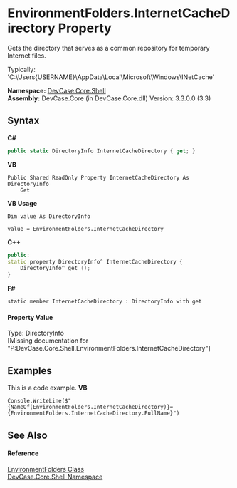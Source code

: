 # EnvironmentFolders.InternetCacheDirectory Property 
 

Gets the directory that serves as a common repository for temporary Internet files. 

 Typically: 'C:\Users\{USERNAME}\AppData\Local\Microsoft\Windows\INetCache'

**Namespace:**&nbsp;<a href="N_DevCase_Core_Shell">DevCase.Core.Shell</a><br />**Assembly:**&nbsp;DevCase.Core (in DevCase.Core.dll) Version: 3.3.0.0 (3.3)

## Syntax

**C#**<br />
``` C#
public static DirectoryInfo InternetCacheDirectory { get; }
```

**VB**<br />
``` VB
Public Shared ReadOnly Property InternetCacheDirectory As DirectoryInfo
	Get
```

**VB Usage**<br />
``` VB Usage
Dim value As DirectoryInfo

value = EnvironmentFolders.InternetCacheDirectory

```

**C++**<br />
``` C++
public:
static property DirectoryInfo^ InternetCacheDirectory {
	DirectoryInfo^ get ();
}
```

**F#**<br />
``` F#
static member InternetCacheDirectory : DirectoryInfo with get

```


#### Property Value
Type: DirectoryInfo<br />\[Missing <value> documentation for "P:DevCase.Core.Shell.EnvironmentFolders.InternetCacheDirectory"\]

## Examples
This is a code example. 
**VB**<br />
``` VB
Console.WriteLine($"{NameOf(EnvironmentFolders.InternetCacheDirectory)}={EnvironmentFolders.InternetCacheDirectory.FullName}")
```


## See Also


#### Reference
<a href="T_DevCase_Core_Shell_EnvironmentFolders">EnvironmentFolders Class</a><br /><a href="N_DevCase_Core_Shell">DevCase.Core.Shell Namespace</a><br />